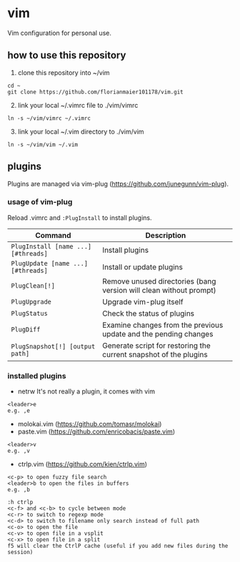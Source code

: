 # vim
Vim configuration for personal use.

## how to use this repository
1. clone this repository into ~/vim
``` shell
cd ~
git clone https://github.com/florianmaier101178/vim.git
```
2. link your local ~/.vimrc file to ./vim/vimrc
``` shell
ln -s ~/vim/vimrc ~/.vimrc
```
3. link your local ~/.vim directory to ./vim/vim
``` shell
ln -s ~/vim/vim ~/.vim
```

## plugins
Plugins are managed via vim-plug (https://github.com/junegunn/vim-plug).

### usage of vim-plug
Reload .vimrc and `:PlugInstall` to install plugins.

| Command                             | Description                                                        |
| ----------------------------------- | ------------------------------------------------------------------ |
| `PlugInstall [name ...] [#threads]` | Install plugins                                                    |
| `PlugUpdate [name ...] [#threads]`  | Install or update plugins                                          |
| `PlugClean[!]`                      | Remove unused directories (bang version will clean without prompt) |
| `PlugUpgrade`                       | Upgrade vim-plug itself                                            |
| `PlugStatus`                        | Check the status of plugins                                        |
| `PlugDiff`                          | Examine changes from the previous update and the pending changes   |
| `PlugSnapshot[!] [output path]`     | Generate script for restoring the current snapshot of the plugins  |

### installed plugins
- netrw
It's not really a plugin, it comes with vim
```Shell
<leader>e
e.g. ,e
```
- molokai.vim (https://github.com/tomasr/molokai)
- paste.vim (https://github.com/enricobacis/paste.vim)
``` shell
<leader>v
e.g. ,v
```
- ctrlp.vim (https://github.com/kien/ctrlp.vim)
``` shell
<c-p> to open fuzzy file search
<leader>b to open the files in buffers
e.g. ,b

:h ctrlp
<c-f> and <c-b> to cycle between mode
<c-r> to switch to regexp mode
<c-d> to switch to filename only search instead of full path
<c-o> to open the file
<c-v> to open file in a vsplit
<c-x> to open file in a split
f5 will clear the CtrlP cache (useful if you add new files during the session)
```


